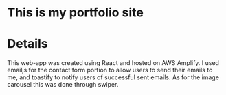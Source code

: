 #  This is my portfolio site

## 

# Details
This web-app was created using React and hosted on AWS Amplify.
I used emailjs for the contact form portion to allow users to send their emails to me, and toastify to notify users of successful sent emails.
As for the image carousel this was done through swiper. 
